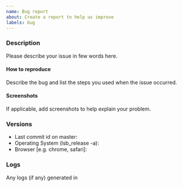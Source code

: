 ```yaml
---
name: Bug report
about: Create a report to help us improve
labels: bug
---
```


<!-- Before filling this issue, please search if the bug do not already exists in the issues (https://github.com/Samarth-HP/admin-ts/issues). -->

### Description

Please describe your issue in few words here.

#### How to reproduce

Describe the bug and list the steps you used when the issue occurred.

#### Screenshots

If applicable, add screenshots to help explain your problem.

### Versions

* Last commit id on master:
* Operating System (lsb_release -a):
* Browser [e.g. chrome, safari]:

### Logs
 
Any logs (if any) generated in
